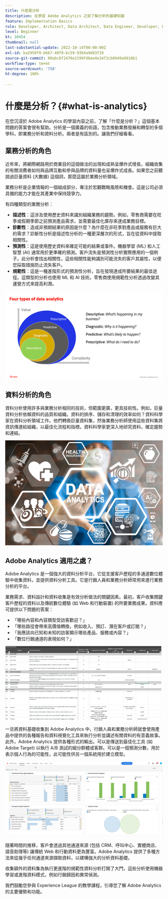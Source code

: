 ```yaml
---
title: 什麼是分析
description: 在學習 Adobe Analytics 之前了解分析的基礎知識
feature: Implementation Basics
role: Developer, Architect, Data Architect, Data Engineer, Developer, Leader, User
level: Beginner
kt: 10454
thumbnail: null
last-substantial-update: 2022-10-14T00:00:00Z
exl-id: ba2959f0-b667-40f9-bc59-9364a9d83f19
source-git-commit: 00abc8f2470e2199fdbee4e34f2cb8949a8918b1
workflow-type: tm+mt
source-wordcount: '758'
ht-degree: 100%

---
```


# 什麼是分析？{#what-is-analytics}

在您沉浸於 Adobe Analytics 的學習內容之前，了解「什麼是分析？」這個基本問題的答案會很有幫助。分析是一個廣義的術語，包含推動業務發展和轉型的多個學科，即業務分析和資料分析。兩者是有區別的。讓我們仔細看看。

## 業務分析的角色

近年來，將網際網路用於商業目的這個做法的出現和成熟呈爆炸式增長，組織收集的有關消費者如何與品牌互動和參與品牌的資料量也呈爆炸式成長。如果您之前聽說過巨量資料 (大數據) 這個詞，那麼這屬於業務分析領域。

業務分析是企業情報的一個組成部分，專注於宏觀戰略風險和機會。這是公司必須具備的能力才能在其產業中保持競爭力。

有四種類型的業務分析：

* **描述性**：這涉及使用歷史資料來識別組織業務的趨勢。例如，零售商需要在旺季或假期季節之前預測產品需求，並需要最佳化庫存來達成業務目標。
* **診斷性**：造成非預期結果的原因是什麼？為什麼在非旺季對產品或服務有巨大的需求？診斷性分析是描述性分析的一種更深層次的形式，旨在從資料中提取相關性。
* **預測性**：這是使用歷史資料來確定可能的結果或事件。機器學習 (ML) 和人工智慧 (AI) 通常用於更準確的預測。客戶流失是預測性分析實際應用的一個例子。此分析會找出相關性，這些相關性能夠識別可能流失的客戶其屬性，以便您採取措施防止流失客戶。
* **規範性**：這是一種進階形式的預測性分析，旨在發現達成所要結果的最佳途徑。這類型的分析也使用 ML 和 AI 技術。零售商使用規範性分析透過改變其運營方式來提高利潤。

![資料-分析-類型](../what-can-aa-do-for-me/assets/data_analytics_types.png)

## 資料分析的角色

資料分析使用許多與業務分析相同的技術，但範圍更廣，更具技術性。例如，巨量資料分析依賴資料的品質和組織。資料的排序、儲存和清理的效率如何？資料科學家在資料分析領域工作。他們轉換巨量資料集，然後業務分析師使用這些資料集將資訊傳達給組織，以最佳化流程和指標。資料科學家更深入地研究資料，確定趨勢和連結。

![資料-分析](../what-can-aa-do-for-me/assets/data_analytics.png)

## Adobe Analytics 適用之處？

Adobe Analytics 是一個強大的資料分析平台，它從支援客戶歷程的多通道數位體驗中收集資料，並提供資料分析工具。它是行銷人員和業務分析師常用來進行業務分析的平台。

業務需求、資料設計和資料收集是有效分析做法的關鍵因素。最初，客戶收集關鍵客戶歷程的資料以及傳統數位體驗 (如 Web 和行動裝置) 的所要業務成果。資料應可提供以下問題的答案：

* 「哪些內容和內容類型受訪客歡迎？」
* 「哪些路徑會帶來高價值轉換，例如收入、預訂、潛在客戶或訂閱？」
* 「我應該向已知和未知的訪客顯示哪些產品、服務或內容？」
* 「數位行銷通道的表現如何？」

![分析-業務-要求](../what-can-aa-do-for-me/assets/analytics_business_requirements.png)

一旦將資料基礎收集到 Adobe Analytics 中，行銷人員和業務分析師就會使用產品中提供的各種報告和資料視覺化工具來執行分析並講述有關資料的有意義故事。此外，Adobe Analytics 提供各種形式的輸出。可以是傳送到最佳化工具 (如 Adobe Target) 以執行 A/B 測試的細分群體或客群。可以是一個預測分數，用於表示個人行為的可能性，此可能性供另一個系統用於建立模型。

![分析-工作區-專案](../what-can-aa-do-for-me/assets/analytics_workspace_project.png)

隨著時間的推移，客戶會透過其他通道來源 (包括 CRM、呼叫中心、實體商店、語音助理等) 讓傳統 Web 和行動資料更為豐富。Adobe Analytics 提供了多種方法來從幾乎任何通道來源擷取資料，以建構強大的分析資料基礎。

收集額外的資料集為執行更進階的規範性資料分析打開了大門，這些分析使用機器學習或進階資料模式，例如行銷歸因和異常偵測。

我們鼓勵您參與 Experience League 的教學課程，引導您了解 Adobe Analytics 的主要優勢和功能。
